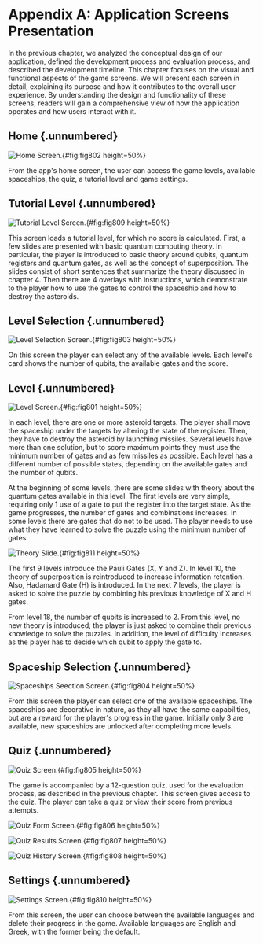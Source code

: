 # Appendix A: Application Screens Presentation

In the previous chapter, we analyzed the conceptual design of our application, defined the development process and evaluation process, and described the development timeline. This chapter focuses on the visual and functional aspects of the game screens. We will present each screen in detail, explaining its purpose and how it contributes to the overall user experience. By understanding the design and functionality of these screens, readers will gain a comprehensive view of how the application operates and how users interact with it.

## Home {.unnumbered}

![Home Screen.](chapter-A-appendix-A/image002_home_screen.jpg){#fig:fig802 height=50%}

From the app\'s home screen, the user can access the game levels, available spaceships, the quiz, a tutorial level and game settings.

## Tutorial Level {.unnumbered}

![Tutorial Level Screen.](chapter-A-appendix-A/image009_tutorial.jpg){#fig:fig809 height=50%}

This screen loads a tutorial level, for which no score is calculated. First, a few slides are presented with basic quantum computing theory. In particular, the player is introduced to basic theory around qubits, quantum registers and quantum gates, as well as the concept of superposition. The slides consist of short sentences that summarize the theory discussed in chapter 4. Then there are 4 overlays with instructions, which demonstrate to the player how to use the gates to control the spaceship and how to destroy the asteroids.

## Level Selection {.unnumbered}

![Level Selection Screen.](chapter-A-appendix-A/image003_levels_screen.jpg){#fig:fig803 height=50%}

On this screen the player can select any of the available levels. Each level\'s card shows the number of qubits, the available gates and the score.

## Level {.unnumbered}

![Level Screen.](chapter-A-appendix-A/image001_level_16.jpg){#fig:fig801 height=50%}

In each level, there are one or more asteroid targets. The player shall move the spaceship under the targets by altering the state of the register. Then, they have to destroy the asteroid by launching missiles. Several levels have more than one solution, but to score maximum points they must use the minimum number of gates and as few missiles as possible. Each level has a different number of possible states, depending on the available gates and the number of qubits.

At the beginning of some levels, there are some slides with theory about the quantum gates available in this level. The first levels are very simple, requiring only 1 use of a gate to put the register into the target state. As the game progresses, the number of gates and combinations increases. In some levels there are gates that do not to be used. The player needs to use what they have learned to solve the puzzle using the minimum number of gates.

![Theory Slide.](chapter-A-appendix-A/image011_theory_slide.jpg){#fig:fig811 height=50%}

The first 9 levels introduce the Pauli Gates (X, Y and Z). In level 10, the theory of superposition is reintroduced to increase information retention. Also, Hadamard Gate (H) is introduced. In the next 7 levels, the player is asked to solve the puzzle by combining his previous knowledge of X and H gates.

From level 18, the number of qubits is increased to 2. From this level, no new theory is introduced; the player is just asked to combine their previous knowledge to solve the puzzles. In addition, the level of difficulty increases as the player has to decide which qubit to apply the gate to.

## Spaceship Selection {.unnumbered}

![Spaceships Seection Screen.](chapter-A-appendix-A/image004_spaceships_screen.jpg){#fig:fig804 height=50%}

From this screen the player can select one of the available spaceships. The spaceships are decorative in nature, as they all have the same capabilities, but are a reward for the player\'s progress in the game. Initially only 3 are available, new spaceships are unlocked after completing more levels.

## Quiz {.unnumbered}

![Quiz Screen.](chapter-A-appendix-A/image005_quiz_screen.jpg){#fig:fig805 height=50%}

The game is accompanied by a 12-question quiz, used for the evaluation process, as described in the previous chapter. This screen gives access to the quiz. The player can take a quiz or view their score from previous attempts.

![Quiz Form Screen.](chapter-A-appendix-A/image006_quiz_form.jpg){#fig:fig806 height=50%}

![Quiz Results Screen.](chapter-A-appendix-A/image007_quiz_results.jpg){#fig:fig807 height=50%}

![Quiz History Screen.](chapter-A-appendix-A/image008_quiz_history.jpg){#fig:fig808 height=50%}

## Settings {.unnumbered}

![Settings Screen.](chapter-A-appendix-A/image010_settings_screen.jpg){#fig:fig810 height=50%}

From this screen, the user can choose between the available languages and delete their progress in the game. Available languages are English and Greek, with the former being the default.
